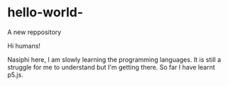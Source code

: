# hello-world-
A new reppository

Hi humans!

Nasiphi here, I am slowly learning the programming languages. It is still a struggle for me to understand but I'm getting there.
So far I have learnt p5.js.
